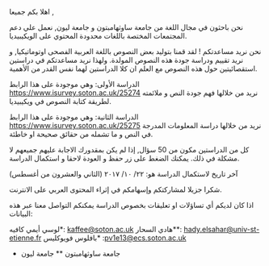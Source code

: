 اهلا بكم جميعا , 

نحن باحثون في مجال اللغة من جامعة ساوثهامبتون و جامعة ليون, نعمل علي دعم المجتمعات المختصة باللغات محدودة المحتوي على الويكيبيديا. 

نحن نريد مساعدتكم ! 
لقد قمنا بتوليد بعض النصوص باللغة العربية الفصحى اوتوماتيكيا, و نريد تقييم ودراسة جودة هذه النصوص المولدة.
ولهذا نريد مساعدتكم في دراستين استقصائيتين حول هذه النصوص مع العلم ان كلا الدراستين لهما نفس القدر من الأهمية.

الدراسة الأولى: وهي موجودة على هذا الرابط https://www.isurvey.soton.ac.uk/25274
نريد من خلالها فهم جودة النص و ملائمته لطريقة كتابة النصوص في ويكيبيديا.

الدراسة الثانية: وهي موجودة على هذا الرابط https://www.isurvey.soton.ac.uk/25275
نريد من خلالها دراسة المعلومات المدرجة في النص و ما تشمله من حقائق صحيحة او خاطئة. 

كل من الدراستين مكون من 50 سؤال, إذا لم يكن بمقدورك الاجابة عليهم جميعهم لا مشكلة في ذلك. يمكنك الضغط على زر حفظ و العودة لاحقا و استكمال الدراسة.

آخر تاريخ لاستكمال الدراسة هو: ٢٢/ ١٠/ ٢٠١٧  (الثاني والعشرون من أغسطس)

شكرا جزيلا لمشاركتكم وإسهامكم في إثراء المحتوى العربي على الانترنت.

اذا كان لديكم أي تساؤلات او تعليقات بخصوص الدراسة يمكنكم التواصل معنا عبر هذه البيانات:

لوسي أيمي كافيه*: kaffee@soton.ac.uk
هادي السحار**: hady.elsahar@univ-st-etienne.fr
بافلوس فويوكليس* :pv1e13@ecs.soton.ac.uk

*  جامعة ساوثهامبتون
** جامعة ليون
